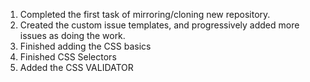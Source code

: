 1. Completed the first task of mirroring/cloning new repository. 
2. Created the custom issue templates, and progressively added more issues as doing the work.
3. Finished adding the CSS basics
4. Finished CSS Selectors
5. Added the CSS VALIDATOR 
